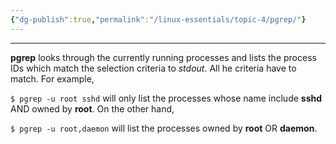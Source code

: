 ```yaml
---
{"dg-publish":true,"permalink":"/linux-essentials/topic-4/pgrep/"}
---
```


---
**pgrep** looks through the currently running processes and lists the process IDs which match the selection criteria to _stdout_.  All he criteria have to match.  For example,

`$ pgrep -u root sshd`
will only list the processes whose name include **sshd** AND owned by **root**.  On the other hand,

`$ pgrep -u root,daemon`
will list the processes owned by **root** OR **daemon**.